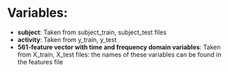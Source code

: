 # Variables:
* **subject**: Taken from subject_train, subject_test files
* **activity**: Taken from y_train, y_test
* **561-feature vector with time and frequency domain variables**: Taken from X_train, X_test files: the names of these variables can be found in the features file

